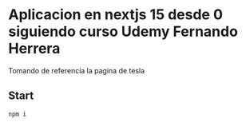 # Aplicacion en nextjs 15 desde 0 siguiendo curso Udemy Fernando Herrera

Tomando de referencia la pagina de tesla

## Start
```
npm i 
```